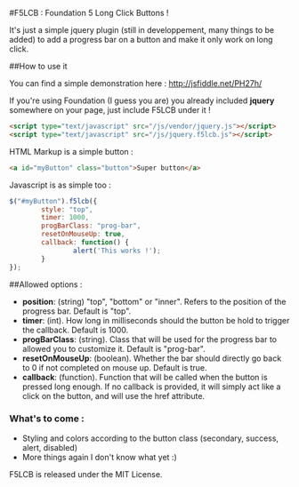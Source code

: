 #F5LCB : Foundation 5 Long Click Buttons !

It's just a simple jquery plugin (still in developpement, many things to be added) to add a progress bar on a button and make it only work on long click.


##How to use it

You can find a simple demonstration here : http://jsfiddle.net/PH27h/

If you're using Foundation (I guess you are) you already included **jquery** somewhere on your page, just include F5LCB under it !

```html
<script type="text/javascript" src="/js/vendor/jquery.js"></script>
<script type="text/javascript" src="/js/jquery.f5lcb.js"></script>
```

HTML Markup is a simple button :

```html
<a id="myButton" class="button">Super button</a>
```

Javascript is as simple too :

```javascript
$("#myButton").f5lcb({
        style: "top",
        timer: 1000,
        progBarClass: "prog-bar",
		resetOnMouseUp: true,
        callback: function() {
                alert('This works !');
        }
});
```

##Allowed options :

- **position**: (string) "top", "bottom" or "inner". Refers to the position of the progress bar. Default is "top".
- **timer**: (int). How long in milliseconds should the button be hold to trigger the callback. Default is 1000.
- **progBarClass**: (string). Class that will be used for the progress bar to allowed you to customize it. Default is "prog-bar".
- **resetOnMouseUp**: (boolean). Whether the bar should directly go back to 0 if not completed on mouse up. Default is true.
- **callback**: (function). Function that will be called when the button is pressed long enough. If no callback is provided, it will simply act like a click on the button, and will use the href attribute.


### What's to come :

- Styling and colors according to the button class (secondary, success, alert, disabled)
- More things again I don't know what yet :)


F5LCB is released under the MIT License.
